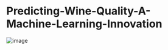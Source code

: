 # Predicting-Wine-Quality-A-Machine-Learning-Innovation
![image](https://github.com/OmGuptaDS/Predicting-Wine-Quality-A-Machine-Learning-Innovation/assets/149884670/b719626b-f888-46c2-9a17-c6c4e60fc862)



